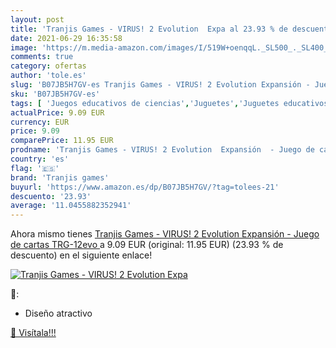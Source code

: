 ```yaml
---
layout: post
title: 'Tranjis Games - VIRUS! 2 Evolution  Expa al 23.93 % de descuento'
date: 2021-06-29 16:35:58
image: 'https://m.media-amazon.com/images/I/519W+oenqqL._SL500_._SL400_.jpg'
comments: true
category: ofertas
author: 'tole.es'
slug: 'B07JB5H7GV-es Tranjis Games - VIRUS! 2 Evolution Expansión - Juego de...'
sku: 'B07JB5H7GV-es'
tags: [ 'Juegos educativos de ciencias','Juguetes','Juguetes educativos','Juguetes y juegos','cartas','de','juego','tranjis games', ]
actualPrice: 9.09 EUR
currency: EUR
price: 9.09
comparePrice: 11.95 EUR
prodname: 'Tranjis Games - VIRUS! 2 Evolution  Expansión  - Juego de cartas  TRG-12evo '
country: 'es'
flag: '🇪🇸'
brand: 'Tranjis games'
buyurl: 'https://www.amazon.es/dp/B07JB5H7GV/?tag=tolees-21'
descuento: '23.93'
average: '11.0455882352941'
---
```


Ahora mismo tienes [Tranjis Games - VIRUS! 2 Evolution  Expansión  - Juego de cartas  TRG-12evo ](https://www.amazon.es/dp/B07JB5H7GV/?tag=tolees-21) a 9.09 EUR (original: 11.95 EUR) (23.93 %  de descuento) en el siguiente enlace!

[![Tranjis Games - VIRUS! 2 Evolution  Expa](https://m.media-amazon.com/images/I/519W+oenqqL._SL500_._SL400_.jpg)](https://www.amazon.es/dp/B07JB5H7GV/?tag=tolees-21)

🔎:

- Diseño atractivo

[🛒 Visítala!!!](https://www.amazon.es/dp/B07JB5H7GV/?tag=tolees-21)
